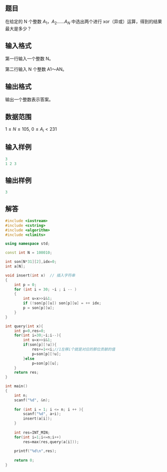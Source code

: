 ## **题目**
在给定的 N 个整数 $A_1，A_2……A_N$ 中选出两个进行 xor（异或）运算，得到的结果最大是多少？

## **输入格式**
第一行输入一个整数 N。

第二行输入 N 个整数 A1～AN。

## **输出格式**
输出一个整数表示答案。

## **数据范围**
$1≤N≤105,$
$0≤A_i<231$

## **输入样例**
```c++
3
1 2 3
```

## **输出样例**
```c++
3
```

## **解答**
```c++
#include <iostream>
#include <cstring>
#include <algorithm>
#include <climits>

using namespace std;

const int N = 100010;

int son[N*31][2],idx=0;
int a[N];

void insert(int x)  // 插入字符串
{
    int p = 0;
    for (int i = 30; ~i ; i -- )
    {
        int u=x>>i&1;
        if (!son[p][u]) son[p][u] = ++ idx;
        p = son[p][u];
    }
}

int query(int x){
    int p=0,res=0;
    for(int i=30;~i;i--){
        int u=x>>i&1;
        if(son[p][!u]){
            res+=1<<i;//1左移i个就是对应的那位贡献的值
            p=son[p][!u];
        }else
            p=son[p][u];
    }
    return res;
}

int main()
{
    int n;
    scanf("%d", &n);
    
    for (int i = 1; i <= n; i ++ ){
        scanf("%d", a+i);
        insert(a[i]);
    }
    
    int res=INT_MIN;
    for(int i=1;i<=n;i++)
        res=max(res,query(a[i]));
        
    printf("%d\n",res);
        
    return 0;
}
```